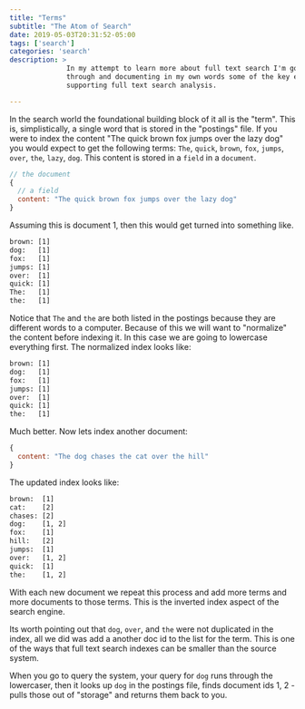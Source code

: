 ```yaml
---
title: "Terms"
subtitle: "The Atom of Search"
date: 2019-05-03T20:31:52-05:00
tags: ['search']
categories: 'search'
description: >
              In my attempt to learn more about full text search I'm going
              through and documenting in my own words some of the key elements
              supporting full text search analysis.

---
```


In the search world the foundational building block of it all is the "term".
This is, simplistically, a single word that is stored in the "postings" file.
If you were to index the content "The quick brown fox jumps over the lazy dog"
you would expect to get the following terms: `The`, `quick`, `brown`, `fox`,
`jumps`, `over`, `the`, `lazy`, `dog`. This content is stored in a `field`
in a `document`.

```js
// the document
{
  // a field
  content: "The quick brown fox jumps over the lazy dog"
}
```

Assuming this is document 1, then this would get turned into something like.

```txt
brown: [1]
dog:   [1]
fox:   [1]
jumps: [1]
over:  [1]
quick: [1]
The:   [1]
the:   [1]
```

Notice that `The` and `the` are both listed in the postings because they
are different words to a computer. Because of this we will want to "normalize"
the content before indexing it. In this case we are going to lowercase
everything first. The normalized index looks like:

```txt
brown: [1]
dog:   [1]
fox:   [1]
jumps: [1]
over:  [1]
quick: [1]
the:   [1]
```

Much better. Now lets index another document:

```js
{
  content: "The dog chases the cat over the hill"
}
```

The updated index looks like:

```txt
brown:  [1]
cat:    [2]
chases: [2]
dog:    [1, 2]
fox:    [1]
hill:   [2]
jumps:  [1]
over:   [1, 2]
quick:  [1]
the:    [1, 2]
```

With each new document we repeat this process and add more terms and more
documents to those terms. This is the inverted index aspect of the search
engine.

Its worth pointing out that `dog`, `over`, and `the` were not duplicated in the
index, all we did was add a another doc id to the list for the term. This is one
of the ways that full text search indexes can be smaller than the source system.

When you go to query the system, your query for `dog` runs through the
lowercaser, then it looks up `dog` in the postings file, finds document ids
1, 2 - pulls those out of "storage" and returns them back to you.
